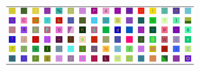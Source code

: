 <table>
<tr>
<td><img src="3B.gif"></td>
<td><img src="2E.gif"></td>
<td><img src="29.gif"></td>
<td><img src="38.gif"></td>
<td><img src="25.gif"></td>
<td><img src="53.gif"></td>
<td><img src="5F.gif"></td>
<td><img src="50.gif"></td>
<td><img src="7A.gif"></td>
<td><img src="22.gif"></td>
<td><img src="6D.gif"></td>
<td><img src="48.gif"></td>
<td><img src="66.gif"></td>
<td><img src="6A.gif"></td>
<td><img src="41.gif"></td>
<td><img src="31.gif"></td>
</tr>
<tr>
<td><img src="3D.gif"></td>
<td><img src="43.gif"></td>
<td><img src="33.gif"></td>
<td><img src="59.gif"></td>
<td><img src="62.gif"></td>
<td><img src="35.gif"></td>
<td><img src="79.gif"></td>
<td><img src="58.gif"></td>
<td><img src="55.gif"></td>
<td><img src="44.gif"></td>
<td><img src="78.gif"></td>
<td><img src="6E.gif"></td>
<td><img src="75.gif"></td>
<td><img src="3F.gif"></td>
<td><img src="7D.gif"></td>
<td><img src="gr2.gif"></td>
</tr>
<tr>
<td><img src="7E.gif"></td>
<td><img src="71.gif"></td>
<td><img src="6B.gif"></td>
<td><img src="46.gif"></td>
<td><img src="30.gif"></td>
<td><img src="gr1.gif"></td>
<td><img src="4B.gif"></td>
<td><img src="26.gif"></td>
<td><img src="3C.gif"></td>
<td><img src="64.gif"></td>
<td><img src="68.gif"></td>
<td><img src="47.gif"></td>
<td><img src="77.gif"></td>
<td><img src="70.gif"></td>
<td><img src="65.gif"></td>
<td><img src="36.gif"></td>
</tr>
<tr>
<td><img src="54.gif"></td>
<td><img src="4A.gif"></td>
<td><img src="51.gif"></td>
<td><img src="5B.gif"></td>
<td><img src="2B.gif"></td>
<td><img src="7C.gif"></td>
<td><img src="73.gif"></td>
<td><img src="45.gif"></td>
<td><img src="3E.gif"></td>
<td><img src="3A.gif"></td>
<td><img src="23.gif"></td>
<td><img src="34.gif"></td>
<td><img src="42.gif"></td>
<td><img src="57.gif"></td>
<td><img src="28.gif"></td>
<td><img src="76.gif"></td>
</tr>
<tr>
<td><img src="37.gif"></td>
<td><img src="5D.gif"></td>
<td><img src="5E.gif"></td>
<td><img src="49.gif"></td>
<td><img src="27.gif"></td>
<td><img src="52.gif"></td>
<td><img src="24.gif"></td>
<td><img src="60.gif"></td>
<td><img src="4E.gif"></td>
<td><img src="2C.gif"></td>
<td><img src="2F.gif"></td>
<td><img src="2D.gif"></td>
<td><img src="40.gif"></td>
<td><img src="63.gif"></td>
<td><img src="69.gif"></td>
<td><img src="5A.gif"></td>
</tr>
<tr>
<td><img src="21.gif"></td>
<td><img src="7B.gif"></td>
<td><img src="72.gif"></td>
<td><img src="32.gif"></td>
<td><img src="74.gif"></td>
<td><img src="67.gif"></td>
<td><img src="39.gif"></td>
<td><img src="56.gif"></td>
<td><img src="4C.gif"></td>
<td><img src="4D.gif"></td>
<td><img src="6F.gif"></td>
<td><img src="6C.gif"></td>
<td><img src="61.gif"></td>
<td><img src="gr3.gif"></td>
<td><img src="2A.gif"></td>
<td><img src="4F.gif"></td>
</tr>
</table>
